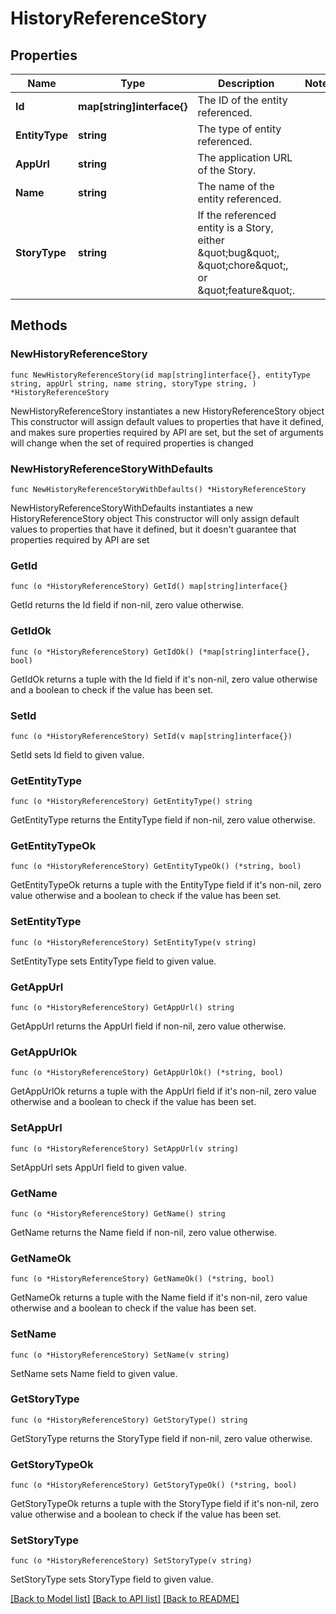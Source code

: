 # HistoryReferenceStory

## Properties

Name | Type | Description | Notes
------------ | ------------- | ------------- | -------------
**Id** | **map[string]interface{}** | The ID of the entity referenced. | 
**EntityType** | **string** | The type of entity referenced. | 
**AppUrl** | **string** | The application URL of the Story. | 
**Name** | **string** | The name of the entity referenced. | 
**StoryType** | **string** | If the referenced entity is a Story, either \&quot;bug\&quot;, \&quot;chore\&quot;, or \&quot;feature\&quot;. | 

## Methods

### NewHistoryReferenceStory

`func NewHistoryReferenceStory(id map[string]interface{}, entityType string, appUrl string, name string, storyType string, ) *HistoryReferenceStory`

NewHistoryReferenceStory instantiates a new HistoryReferenceStory object
This constructor will assign default values to properties that have it defined,
and makes sure properties required by API are set, but the set of arguments
will change when the set of required properties is changed

### NewHistoryReferenceStoryWithDefaults

`func NewHistoryReferenceStoryWithDefaults() *HistoryReferenceStory`

NewHistoryReferenceStoryWithDefaults instantiates a new HistoryReferenceStory object
This constructor will only assign default values to properties that have it defined,
but it doesn't guarantee that properties required by API are set

### GetId

`func (o *HistoryReferenceStory) GetId() map[string]interface{}`

GetId returns the Id field if non-nil, zero value otherwise.

### GetIdOk

`func (o *HistoryReferenceStory) GetIdOk() (*map[string]interface{}, bool)`

GetIdOk returns a tuple with the Id field if it's non-nil, zero value otherwise
and a boolean to check if the value has been set.

### SetId

`func (o *HistoryReferenceStory) SetId(v map[string]interface{})`

SetId sets Id field to given value.


### GetEntityType

`func (o *HistoryReferenceStory) GetEntityType() string`

GetEntityType returns the EntityType field if non-nil, zero value otherwise.

### GetEntityTypeOk

`func (o *HistoryReferenceStory) GetEntityTypeOk() (*string, bool)`

GetEntityTypeOk returns a tuple with the EntityType field if it's non-nil, zero value otherwise
and a boolean to check if the value has been set.

### SetEntityType

`func (o *HistoryReferenceStory) SetEntityType(v string)`

SetEntityType sets EntityType field to given value.


### GetAppUrl

`func (o *HistoryReferenceStory) GetAppUrl() string`

GetAppUrl returns the AppUrl field if non-nil, zero value otherwise.

### GetAppUrlOk

`func (o *HistoryReferenceStory) GetAppUrlOk() (*string, bool)`

GetAppUrlOk returns a tuple with the AppUrl field if it's non-nil, zero value otherwise
and a boolean to check if the value has been set.

### SetAppUrl

`func (o *HistoryReferenceStory) SetAppUrl(v string)`

SetAppUrl sets AppUrl field to given value.


### GetName

`func (o *HistoryReferenceStory) GetName() string`

GetName returns the Name field if non-nil, zero value otherwise.

### GetNameOk

`func (o *HistoryReferenceStory) GetNameOk() (*string, bool)`

GetNameOk returns a tuple with the Name field if it's non-nil, zero value otherwise
and a boolean to check if the value has been set.

### SetName

`func (o *HistoryReferenceStory) SetName(v string)`

SetName sets Name field to given value.


### GetStoryType

`func (o *HistoryReferenceStory) GetStoryType() string`

GetStoryType returns the StoryType field if non-nil, zero value otherwise.

### GetStoryTypeOk

`func (o *HistoryReferenceStory) GetStoryTypeOk() (*string, bool)`

GetStoryTypeOk returns a tuple with the StoryType field if it's non-nil, zero value otherwise
and a boolean to check if the value has been set.

### SetStoryType

`func (o *HistoryReferenceStory) SetStoryType(v string)`

SetStoryType sets StoryType field to given value.



[[Back to Model list]](../README.md#documentation-for-models) [[Back to API list]](../README.md#documentation-for-api-endpoints) [[Back to README]](../README.md)



